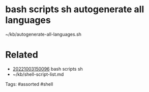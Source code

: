 # bash scripts sh autogenerate all languages
~/kb/autogenerate-all-languages.sh

# Related
- [20221003150096](/zet/20221003150096/README.md) bash scripts sh
- ~/kb/shell-script-list.md

Tags:
    #assorted #shell
